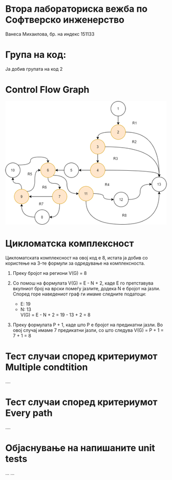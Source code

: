 # Втора лабораториска вежба по Софтверско инженерство
Ванеса Михаилова, бр. на индекс 151133

# Група на код:
Ја добив групата на код 2

# Control Flow Graph
![alt text](https://github.com/vmihailova/SI_Lab2_151133/blob/master/151133_Flow_Graph.png?raw=true)

# Цикломатска комплексност
Цикломатската комплексност на овој код е 8, истата ја добив со користење на 3-те формули за одредување на комплексноста.

1. Преку бројот на региони
   V(G) = 8
   
2. Со помош на формулата V(G) = E - N + 2, каде E го претставува вкупниот број на врски помеѓу јазлите, додека N е бројот на јазли.     
   Според горе наведениот граф ги имаме следните податоци:
   - E: 19
   - N: 13   
   V(G) = E - N + 2 = 19 - 13 + 2 = 8

3. Преку формулата P + 1, каде што P е бројот на предикатни јазли. Во овој случај имаме 7 предикатни јазли, со што следува
   V(G) = P + 1 = 7 + 1 = 8


# Тест случаи според критериумот Multiple condtition
....

# Тест случаи според критериумот Every path
....

# Објаснување на напишаните unit tests
... ...
